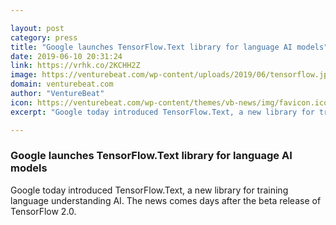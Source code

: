 ```yaml
---

layout: post
category: press
title: "Google launches TensorFlow.Text library for language AI models"
date: 2019-06-10 20:31:24
link: https://vrhk.co/2KCHH2Z
image: https://venturebeat.com/wp-content/uploads/2019/06/tensorflow.jpg?w=1200&strip=all
domain: venturebeat.com
author: "VentureBeat"
icon: https://venturebeat.com/wp-content/themes/vb-news/img/favicon.ico
excerpt: "Google today introduced TensorFlow.Text, a new library for training language understanding AI. The news comes days after the beta release of TensorFlow 2.0."

---
```


### Google launches TensorFlow.Text library for language AI models

Google today introduced TensorFlow.Text, a new library for training language understanding AI. The news comes days after the beta release of TensorFlow 2.0.